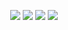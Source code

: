 <p align="center">
  <a href="https://soupbowl.io"><img src="https://img.shields.io/badge/has-website-FE6100?style=for-the-badge&logo=html5&logoColor=white"/></a>
  <a href="https://mstdn.social/@soupbowl"><img src="https://img.shields.io/badge/has-mastodon-6364FF?style=for-the-badge&logo=mastodon&logoColor=white"/></a>
  <a href="https://matrix.to/#/@soupbowl:mozilla.org"><img src="https://img.shields.io/badge/has-matrix-000000?style=for-the-badge&logo=matrix&logoColor=white"/></a>
  <a href="https://www.buymeacoffee.com/soupbowl"><img src="https://img.shields.io/badge/pls-donate-FDDB00?style=for-the-badge&logo=buymeacoffee&logoColor=white"/></a>
</p>
